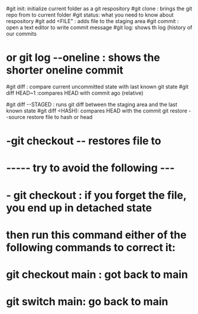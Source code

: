 
#git init: initialize current folder as a git respository
#git clone <URL>: brings the git repo from <URL> to current folder
#git status:  what you need to know about respository
#git add <FILE"  : adds file to the staging area
#git commit :  open a text editor to write commit message
#git log: shows th log (history of our commits
#  or git log --oneline : shows the shorter oneline commit


#git  diff : compare current uncommitted state with last known git state
#git diff HEAD~1 :compares HEAD with commit <number> ago (relative)

#git diff --STAGED : runs git diff between the staging area and the last known state
#git diff <HASH): compares HEAD with the commit <HASH> git restore --source <hash> <file> restore file to hash or head
#   -git checkout <hash or head> <file> -- restores file to <hash or head>
#     ----- try to avoid the following ---
#     - git checkout <hash or head>: if you forget the file, you end up in detached state
#        then run this command either of the following commands to correct it:
#        git checkout main : got back to main
#        git switch main: go back to main
